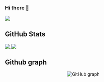 ### Hi there 👋

![](https://github-profile-summary-cards.vercel.app/api/cards/profile-details?username=genie-ru&theme=dracula)

<h2>GitHub Stats</h2>

<a href="https://github.com/genie-ru/github-readme-stats">
  <img align="center" src="https://github-readme-stats.vercel.app/api?username=genie-ru&count_private=true&show_icons=true&theme=dark" />
</a>
<a href="https://github.com/genie-ru/github-readme-stats">
  <img align="center" src="https://github-readme-stats.vercel.app/api/top-langs/?username=genie-ru&count_private=true&theme=dark" />
</a>

<h2>Github graph</h2>

<p align="center">
  <img src="https://github-chart.vercel.app/api?user=genie-ru&theme=midnight-purple" alt="GitHub graph" />
</p>
